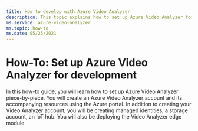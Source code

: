 ```yaml
---
title: How to develop with Azure Video Analyzer
description: This topic explains how to set up Azure Video Analyzer for development
ms.service: azure-video-analyzer
ms.topic: how-to
ms.date: 05/25/2021
---
```


# How-To: Set up Azure Video Analyzer for development
In this how-to guide, you will learn how to set up Azure Video Analyzer piece-by-piece. You will create an Azure Video Analyzer account and its accompanying resources using the Azure portal.
In addition to creating your Video Analyzer account, you will be creating managed identities, a storage account, an IoT hub.
You will also be deploying the Video Analyzer edge module.

